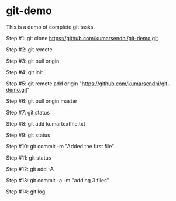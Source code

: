 # git-demo

This is a demo of complete git tasks.

Step #1:
git clone https://github.com/kumarsendhi/git-demo.git

Step #2:
git remote

Step #3:
git pull origin

Step #4:
git init

Step #5:
git remote add origin "https://github.com/kumarsendhi/git-demo.git"

Step #6:
git pull origin master

Step #7:
git status

Step #8:
git add kumartextfile.txt

Step #9:
git status

Step #10:
git commit -m "Added the first file"

Step #11:
git status

Step #12:
git add -A

Step #13:
git commit -a -m "adding 3 files"

Step #14:
git log
